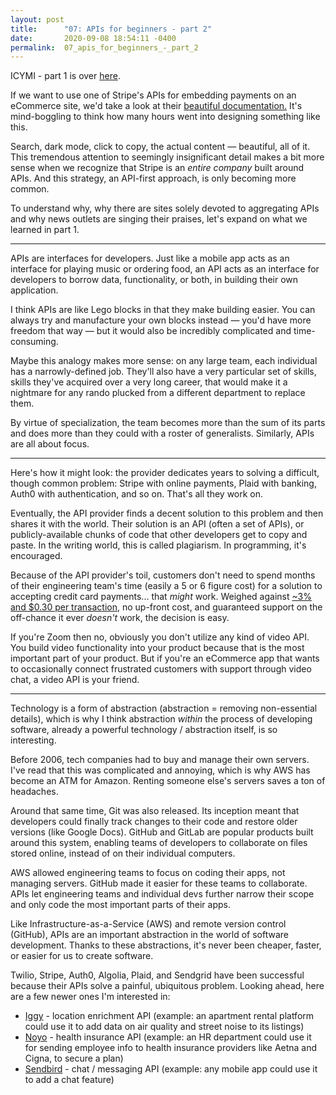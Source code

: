 ```yaml
---
layout: post
title:      "07: APIs for beginners - part 2"
date:       2020-09-08 18:54:11 -0400
permalink:  07_apis_for_beginners_-_part_2
---
```



ICYMI - part 1 is over [here](https://eleetyson.github.io/06_apis_for_beginners_-_part_1).

If we want to use one of Stripe's APIs for embedding payments on an eCommerce site, we'd take a look at their [beautiful documentation.](https://stripe.com/docs/api) It's mind-boggling to think how many hours went into designing something like this.

Search, dark mode, click to copy, the actual content — beautiful, all of it. This tremendous attention to seemingly insignificant detail makes a bit more sense when we recognize that Stripe is an *entire company* built around APIs. And this strategy, an API-first approach, is only becoming more common.

To understand why, why there are sites solely devoted to aggregating APIs and why news outlets are singing their praises, let's expand on what we learned in part 1.

---

APIs are interfaces for developers. Just like a mobile app acts as an interface for playing music or ordering food, an API acts as an interface for developers to borrow data, functionality, or both, in building their own application.

I think APIs are like Lego blocks in that they make building easier. You can always try and manufacture your own blocks instead — you'd have more freedom that way — but it would also be incredibly complicated and time-consuming.

Maybe this analogy makes more sense: on any large team, each individual has a narrowly-defined job. They'll also have a very particular set of skills, skills they've acquired over a very long career, that would make it a nightmare for any rando plucked from a different department to replace them.

By virtue of specialization, the team becomes more than the sum of its parts and does more than they could with a roster of generalists. Similarly, APIs are all about focus.

---

Here's how it might look: the provider dedicates years to solving a difficult, though common problem: Stripe with online payments, Plaid with banking, Auth0 with authentication, and so on. That's all they work on.

Eventually, the API provider finds a decent solution to this problem and then shares it with the world. Their solution is an API (often a set of APIs), or publicly-available chunks of code that other developers get to copy and paste. In the writing world, this is called plagiarism. In programming, it's encouraged.

Because of the API provider's toil, customers don't need to spend months of their engineering team's time (easily a 5 or 6 figure cost) for a solution to accepting credit card payments... that *might* work. Weighed against [~3% and $0.30 per transaction](https://stripe.com/pricing), no up-front cost, and guaranteed support on the off-chance it ever *doesn't* work, the decision is easy.

If you're Zoom then no, obviously you don't utilize any kind of video API. You build video functionality into your product because that is the most important part of your product. But if you're an eCommerce app that wants to occasionally connect frustrated customers with support through video chat, a video API is your friend. 

---

Technology is a form of abstraction (abstraction = removing non-essential details), which is why I think abstraction *within* the process of developing software, already a powerful technology / abstraction itself, is so interesting.

Before 2006, tech companies had to buy and manage their own servers. I've read that this was complicated and annoying, which is why AWS has become an ATM for Amazon. Renting someone else's servers saves a ton of headaches. 

Around that same time, Git was also released. Its inception meant that developers could finally track changes to their code and restore older versions (like Google Docs). GitHub and GitLab are popular products built around this system, enabling teams of developers to collaborate on files stored online, instead of on their individual computers.

AWS allowed engineering teams to focus on coding their apps, not managing servers. GitHub made it easier for these teams to collaborate. APIs let engineering teams and individual devs further narrow their scope and only code the most important parts of their apps. 

Like Infrastructure-as-a-Service (AWS) and remote version control (GitHub), APIs are an important abstraction in the world of software development. Thanks to these abstractions, it's never been cheaper, faster, or easier for us to create software.

Twilio, Stripe, Auth0, Algolia, Plaid, and Sendgrid have been successful because their APIs solve a painful, ubiquitous problem. Looking ahead, here are a few newer ones I'm interested in:

- [Iggy](http://www.askiggy.com/) - location enrichment API (example: an apartment rental platform could use it to add data on air quality and street noise to its listings)
- [Noyo](https://www.noyo.com/) - health insurance API (example: an HR department could use it for sending employee info to health insurance providers like Aetna and Cigna, to secure a plan)
- [Sendbird](https://sendbird.com/customers) - chat / messaging API (example: any mobile app could use it to add a chat feature)
